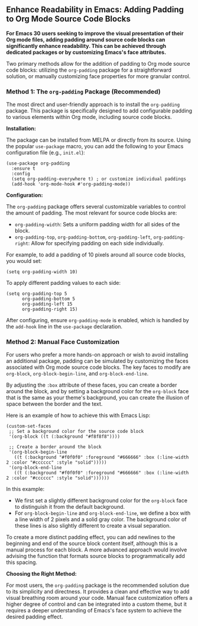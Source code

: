 ## Enhance Readability in Emacs: Adding Padding to Org Mode Source Code Blocks

**For Emacs 30 users seeking to improve the visual presentation of their Org mode files, adding padding around source code blocks can significantly enhance readability. This can be achieved through dedicated packages or by customizing Emacs's face attributes.**

Two primary methods allow for the addition of padding to Org mode source code blocks: utilizing the `org-padding` package for a straightforward solution, or manually customizing face properties for more granular control.

### Method 1: The `org-padding` Package (Recommended)

The most direct and user-friendly approach is to install the `org-padding` package. This package is specifically designed to add configurable padding to various elements within Org mode, including source code blocks.

**Installation:**

The package can be installed from MELPA or directly from its source. Using the popular `use-package` macro, you can add the following to your Emacs configuration file (e.g., `init.el`):

```emacs-lisp
(use-package org-padding
  :ensure t
  :config
  (setq org-padding-everywhere t) ; or customize individual paddings
  (add-hook 'org-mode-hook #'org-padding-mode))
```

**Configuration:**

The `org-padding` package offers several customizable variables to control the amount of padding. The most relevant for source code blocks are:

  * `org-padding-width`: Sets a uniform padding width for all sides of the block.
  * `org-padding-top`, `org-padding-bottom`, `org-padding-left`, `org-padding-right`: Allow for specifying padding on each side individually.

For example, to add a padding of 10 pixels around all source code blocks, you would set:

```emacs-lisp
(setq org-padding-width 10)
```

To apply different padding values to each side:

```emacs-lisp
(setq org-padding-top 5
      org-padding-bottom 5
      org-padding-left 15
      org-padding-right 15)
```

After configuring, ensure `org-padding-mode` is enabled, which is handled by the `add-hook` line in the `use-package` declaration.

### Method 2: Manual Face Customization

For users who prefer a more hands-on approach or wish to avoid installing an additional package, padding can be simulated by customizing the faces associated with Org mode source code blocks. The key faces to modify are `org-block`, `org-block-begin-line`, and `org-block-end-line`.

By adjusting the `:box` attribute of these faces, you can create a border around the block, and by setting a background color for the `org-block` face that is the same as your theme's background, you can create the illusion of space between the border and the text.

Here is an example of how to achieve this with Emacs Lisp:

```emacs-lisp
(custom-set-faces
 ;; Set a background color for the source code block
 '(org-block ((t (:background "#f8f8f8"))))

 ;; Create a border around the block
 '(org-block-begin-line
   ((t (:background "#f0f0f0" :foreground "#666666" :box (:line-width 2 :color "#cccccc" :style "solid")))))
 '(org-block-end-line
   ((t (:background "#f0f0f0" :foreground "#666666" :box (:line-width 2 :color "#cccccc" :style "solid"))))))
```

In this example:

  * We first set a slightly different background color for the `org-block` face to distinguish it from the default background.
  * For `org-block-begin-line` and `org-block-end-line`, we define a box with a line width of 2 pixels and a solid gray color. The background color of these lines is also slightly different to create a visual separation.

To create a more distinct padding effect, you can add newlines to the beginning and end of the source block content itself, although this is a manual process for each block. A more advanced approach would involve advising the function that formats source blocks to programmatically add this spacing.

**Choosing the Right Method:**

For most users, the `org-padding` package is the recommended solution due to its simplicity and directness. It provides a clean and effective way to add visual breathing room around your code. Manual face customization offers a higher degree of control and can be integrated into a custom theme, but it requires a deeper understanding of Emacs's face system to achieve the desired padding effect.
